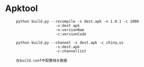 # Apktool
         python build.py --recompile -s dest.apk -n 1.0.1 -c 1000
                           -s:dest apk
                           -n:versionNam
                           -c:versionCode
            
         python build.py --channel -s dest.apk -c china,us
                           -s:dest.apk
                           -c:channellist
      
         在build.conf中配置相关数据

